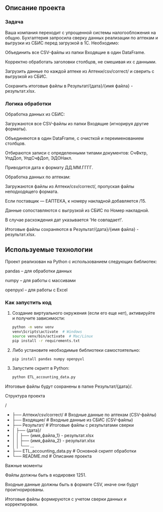 ## Описание проекта

### Задача

Ваша компания переходит с упрощенной системы налогообложения на общую. Бухгалтерия запросила сверку данных реализации по аптекам и выгрузки из СБИС перед загрузкой в 1С. Необходимо:

Объединить все CSV-файлы из папки Входящие в один DataFrame.

Корректно обработать заголовки столбцов, не смешивая их с данными.

Загрузить данные по каждой аптеке из Аптеки/csv/correct/ и сверить с выгрузкой из СБИС.

Сохранить итоговые файлы в Результат/{дата}/{имя файла} - результат.xlsx.

### Логика обработки

Обработка данных из СБИС:

Загружаются все CSV-файлы из папки Входящие (игнорируя другие форматы).

Объединяются в один DataFrame, с очисткой и переименованием столбцов.

Отбираются записи с определенными типами документов: СчФктр, УпдДоп, УпдСчфДоп, ЭДОНакл.

Приводится дата к формату ДД.ММ.ГГГГ.

Обработка данных по аптекам:

Загружаются файлы из Аптеки/csv/correct/, пропуская файлы неподходящего формата.

Если поставщик — ЕАПТЕКА, к номеру накладной добавляется /15.

Данные сопоставляются с выгрузкой из СБИС по Номер накладной.

В случае расхождения дат указывается 'Не совпадает!'.

Итоговые файлы сохраняются в Результат/{дата}/{имя файла} - результат.xlsx.

## Используемые технологии

Проект реализован на Python с использованием следующих библиотек:

pandas – для обработки данных

numpy – для работы с массивами

openpyxl – для работы с Excel



### Как запустить код

1. Создание виртуального окружения (если его еще нет), активируйте и получите зависимости:
    ```sh
    python -m venv venv
    venv\Scripts\activate  # Windows
    source venv/bin/activate  # Mac/Linux
    pip install -r requirements.txt

2. Либо установите необходимые библиотеки самостоятельно:
    ```sh
    pip install pandas numpy openpyxl

3. Запустите скрипт в Python:
    ```sh
    python ETL_accounting_data.py

Итоговые файлы будут сохранены в папке Результат/{дата}/.

Структура проекта

/
- ├── Аптеки/csv/correct/      # Входные данные по аптекам (CSV-файлы)
- ├── Входящие/                # Входные данные из СБИС (CSV-файлы)
- ├── Результат/               # Итоговые файлы с результатами сверки
- │   ├── {дата}/
- │   │   ├── {имя_файла_1} - результат.xlsx
- │   │   ├── {имя_файла_2} - результат.xlsx
- │   │   └── ...
- ├── ETL_accounting_data.py   # Основной скрипт обработки
- └── README.md                # Описание проекта

Важные моменты

Файлы должны быть в кодировке 1251.

Входные данные должны быть в формате CSV, иначе они будут проигнорированы.

Итоговые файлы формируются с учетом сверки данных и корректировки.

